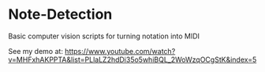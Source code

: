# Note-Detection
Basic computer vision scripts for turning notation into MIDI

See my demo at:
https://www.youtube.com/watch?v=MHFxhAKPPTA&list=PLlaLZ2hdDi35o5whiBQL_2WoWzqOCgStK&index=5
